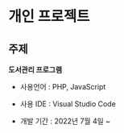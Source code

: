 개인 프로젝트
=====

주제
-----
**도서관리 프로그램** 

- 사용언어 : PHP, JavaScript

- 사용 IDE : Visual Studio Code

- 개발 기간 : 2022년 7월 4일 ~ 




